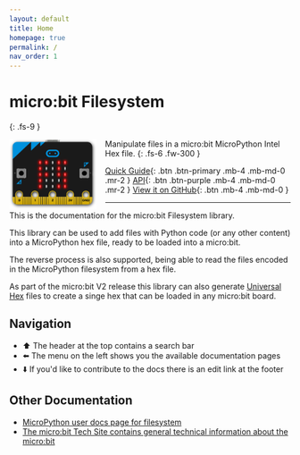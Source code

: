 ```yaml
---
layout: default
title: Home
homepage: true
permalink: /
nav_order: 1
---
```


# micro:bit Filesystem
{: .fs-9 }

<img alt="microbit-fs logo" src="img/microbit-fs-logo.png" style="max-height: 125px; float: left; padding-right: 16px;">

Manipulate files in a micro:bit MicroPython Intel Hex file.
{: .fs-6 .fw-300 }

[Quick Guide](quick-guide.html){: .btn .btn-primary .mb-4 .mb-md-0 .mr-2 }
[API](api/){: .btn .btn-purple .mb-4 .mb-md-0 .mr-2 }
[View it on GitHub](https://github.com/microbit-foundation/microbit-fs/){: .btn .mb-4 .mb-md-0 }

---

This is the documentation for the micro:bit Filesystem library.

This library can be used to add files with Python code (or any other content)
into a MicroPython hex file, ready to be loaded into a micro:bit.

The reverse process is also supported, being able to read the files encoded in
the MicroPython filesystem from a hex file.

As part of the micro:bit V2 release this library can also generate
[Universal Hex](https://github.com/microbit-foundation/spec-universal-hex) files
to create a singe hex that can be loaded in any micro:bit board.

## Navigation

- ⬆️ The header at the top contains a search bar
- ⬅️ The menu on the left shows you the available documentation pages
- ⬇️ If you'd like to contribute to the docs there is an edit link at the footer

## Other Documentation

- [MicroPython user docs page for filesystem](https://microbit-micropython.readthedocs.io/en/v1.0.1/filesystem.html)
- [The micro:bit Tech Site contains general technical information about the
  micro:bit](https://tech.microbit.org)

